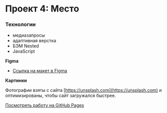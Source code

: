# Проект 4: Место

### Технологии

* медиазапросы
* адаптивная верстка
* БЭМ Nested
* JavaScript

**Figma**

* [Ссылка на макет в Figma](https://www.figma.com/file/2cn9N9jSkmxD84oJik7xL7/JavaScript.-Sprint-4?node-id=0%3A1)

**Картинки**

Фотографии взяты с сайта [https://unsplash.com](https://unsplash.com) и оптимизированы, чтобы сайт загружался быстрее.

[Посмотреть работу на GitHub Pages](https://sergeykirintsev.github.io/mesto/)
